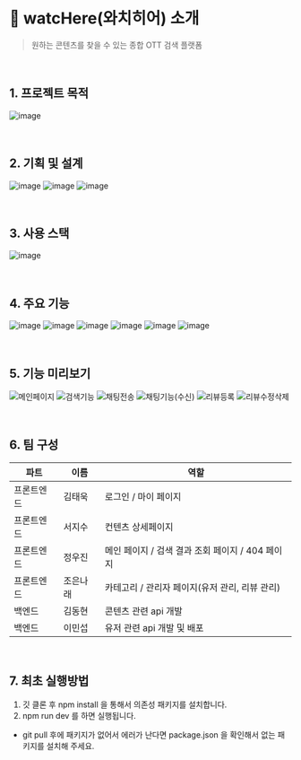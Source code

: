 # 👀 watcHere(와치히어) 소개
> 원하는 콘텐츠를 찾을 수 있는 종합 OTT 검색 플랫폼

<br>

## 1. 프로젝트 목적
![image](https://github.com/9woody5/watcHere/assets/102839522/fa70af10-6003-46ec-829a-cbb96219e0cb)

<br>

## 2. 기획 및 설계
![image](https://github.com/9woody5/watcHere/assets/102839522/1214a90b-9c48-4a9d-ac17-a3c11f900576)
![image](https://github.com/9woody5/watcHere/assets/102839522/ab91a5dc-950f-4437-a44e-06f7706d38c9)
![image](https://github.com/9woody5/watcHere/assets/102839522/2789ef16-c302-4fc8-9d2e-ecaac6052b47)

<br>

## 3. 사용 스택
![image](https://github.com/9woody5/watcHere/assets/102839522/506e2d9f-49e6-42b4-9e44-52dab506e5d6)

<br>

## 4. 주요 기능
![image](https://github.com/9woody5/watcHere/assets/102839522/253b1bf2-efd5-4ce4-a02c-9110e5ace661)
![image](https://github.com/9woody5/watcHere/assets/102839522/0106a50f-bb5b-45a7-9f37-4708533a3001)
![image](https://github.com/9woody5/watcHere/assets/102839522/9b88d58b-6091-45fe-b163-92b006df83ca)
![image](https://github.com/9woody5/watcHere/assets/102839522/44adeff7-8d6f-4d1e-ac9b-5000204b4056)
![image](https://github.com/9woody5/watcHere/assets/102839522/16e2f4f4-9784-4e98-9f89-c387dfa5b6f1)
![image](https://github.com/9woody5/watcHere/assets/102839522/a6e8c0a5-634f-4c71-98d0-5e4e80c87f65)

<br>

## 5. 기능 미리보기
![메인페이지](https://github.com/9woody5/watcHere/assets/102839522/0738f387-e9b4-46aa-a7f9-64405fe02779)
![검색기능](https://github.com/9woody5/watcHere/assets/102839522/68650184-41a8-4e4d-9f4a-fcd04fdae641)
![채팅전송](https://github.com/9woody5/watcHere/assets/102839522/e9e479f5-10c6-4f80-a7f6-b60e0156df7e)
![채팅기능(수신)](https://github.com/9woody5/watcHere/assets/102839522/95b87086-a3a4-4e05-90fe-259b180ac769)
![리뷰등록](https://github.com/9woody5/watcHere/assets/102839522/7678a2e7-fa16-4e52-8708-418b48a51f1c)
![리뷰수정삭제](https://github.com/9woody5/watcHere/assets/102839522/c4a0e942-13a2-40be-be0b-ee4325f08589)

<br>

## 6. 팀 구성

| 파트 | 이름 | 역할 |
| --- | --- | --- |
| 프론트엔드 | 김태욱 | 로그인 / 마이 페이지 |
| 프론트엔드 | 서지수 | 컨텐츠 상세페이지 |
| 프론트엔드 | 정우진 | 메인 페이지 / 검색 결과 조회 페이지 / 404 페이지 |
| 프론트엔드 | 조은나래 | 카테고리 / 관리자 페이지(유저 관리, 리뷰 관리) |
| 백엔드 | 김동현 | 콘텐츠 관련 api 개발 |
| 백엔드 | 이민섭 | 유저 관련 api 개발 및 배포 |

<br>

## 7. 최초 실행방법

1. 깃 클론 후 npm install 을 통해서 의존성 패키지를 설치합니다.
2. npm run dev 를 하면 실행됩니다.
- git pull 후에 패키지가 없어서 에러가 난다면 package.json 을 확인해서 없는 패키지를 설치해 주세요.
